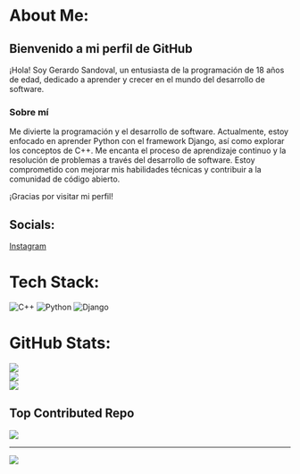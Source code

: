 # About Me:
## Bienvenido a mi perfil de GitHub

¡Hola! Soy Gerardo Sandoval, un entusiasta de la programación de 18 años de edad, dedicado a aprender y crecer en el mundo del desarrollo de software.

### Sobre mí

Me divierte la programación y el desarrollo de software. Actualmente, estoy enfocado en aprender Python con el framework Django, así como explorar los conceptos de C++. Me encanta el proceso de aprendizaje continuo y la resolución de problemas a través del desarrollo de software. Estoy comprometido con mejorar mis habilidades técnicas y contribuir a la comunidad de código abierto.

¡Gracias por visitar mi perfil! 

## Socials:
[Instagram](https://instagram.com/yaquea_) 

# Tech Stack:
![C++](https://img.shields.io/badge/c++-%2300599C.svg?style=for-the-badge&logo=c%2B%2B&logoColor=white) ![Python](https://img.shields.io/badge/python-3670A0?style=for-the-badge&logo=python&logoColor=ffdd54) ![Django](https://img.shields.io/badge/django-%23092E20.svg?style=for-the-badge&logo=django&logoColor=white)

# GitHub Stats:
![](https://github-readme-stats.vercel.app/api?username=Yaquea&theme=bear&hide_border=false&include_all_commits=true&count_private=true)<br/>
![](https://github-readme-streak-stats.herokuapp.com/?user=Yaquea&theme=bear&hide_border=false)<br/>
![](https://github-readme-stats.vercel.app/api/top-langs/?username=Yaquea&theme=bear&hide_border=false&include_all_commits=true&count_private=true&layout=compact)

## Top Contributed Repo
![](https://github-contributor-stats.vercel.app/api?username=Yaquea&limit=5&theme=monokai&combine_all_yearly_contributions=true)

---
[![](https://visitcount.itsvg.in/api?id=Yaquea&icon=1&color=11)](https://visitcount.itsvg.in)
